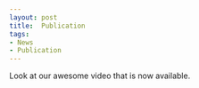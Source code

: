 ```yaml
---
layout: post
title:  Publication
tags:
- News
- Publication
---
```

Look at our awesome video that is now available.
